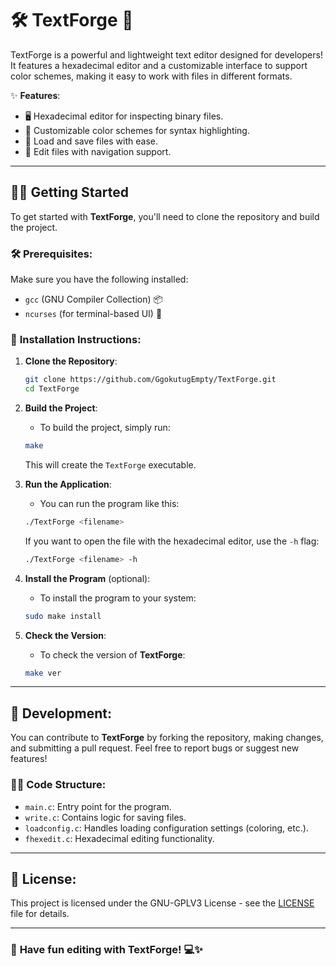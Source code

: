 # 🛠️ **TextForge** 📝

TextForge is a powerful and lightweight text editor designed for developers! It features a hexadecimal editor and a customizable interface to support color schemes, making it easy to work with files in different formats.

✨ **Features**:
- 🖥️ Hexadecimal editor for inspecting binary files.
- 🌈 Customizable color schemes for syntax highlighting.
- 🔄 Load and save files with ease.
- 📝 Edit files with navigation support.

---

## 🧑‍💻 **Getting Started**

To get started with **TextForge**, you'll need to clone the repository and build the project.

### 🛠️ **Prerequisites**:
Make sure you have the following installed:
- `gcc` (GNU Compiler Collection) 📦
- `ncurses` (for terminal-based UI) 🌟

### 🚀 **Installation Instructions**:

1. **Clone the Repository**:
    ```bash
    git clone https://github.com/GgokutugEmpty/TextForge.git
    cd TextForge
    ```

2. **Build the Project**:
    - To build the project, simply run:
    ```bash
    make
    ```

    This will create the `TextForge` executable.

3. **Run the Application**:
    - You can run the program like this:
    ```bash
    ./TextForge <filename>
    ```

    If you want to open the file with the hexadecimal editor, use the `-h` flag:
    ```bash
    ./TextForge <filename> -h
    ```

4. **Install the Program** (optional):
    - To install the program to your system:
    ```bash
    sudo make install
    ```

5. **Check the Version**:
    - To check the version of **TextForge**:
    ```bash
    make ver
    ```

---

## 🔧 **Development**:
You can contribute to **TextForge** by forking the repository, making changes, and submitting a pull request. Feel free to report bugs or suggest new features!

### 🧑‍💻 **Code Structure**:
- `main.c`: Entry point for the program.
- `write.c`: Contains logic for saving files.
- `loadconfig.c`: Handles loading configuration settings (coloring, etc.).
- `fhexedit.c`: Hexadecimal editing functionality.

---

## 📝 **License**:
This project is licensed under the GNU-GPLV3 License - see the [LICENSE](LICENSE) file for details.

---

### 👀 **Have fun editing with TextForge!** 💻✨

